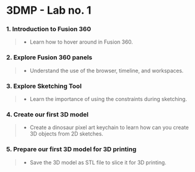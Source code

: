 # 3DMP - Lab no. 1

### 1. Introduction to Fusion 360
> - Learn how to hover around in Fusion 360.
### 2. Explore Fusion 360 panels
> - Understand the use of the browser, timeline, and workspaces.
### 3. Explore Sketching Tool
> - Learn the importance of using the constraints during sketching.
### 4. Create our first 3D model
> - Create a dinosaur pixel art keychain to learn how can you create 3D objects from 2D sketches.
### 5. Prepare our first 3D model for 3D printing
> - Save the 3D model as STL file to slice it for 3D printing.
